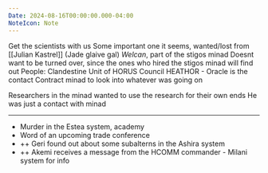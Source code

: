 ```yaml
---
Date: 2024-08-16T00:00:00.000-04:00
NoteIcon: Note
---
```

Get the scientists with us
Some important one it seems, wanted/lost from [[Julian Kastrel]] (Jade glaive gal)
*Welcan*, part of the stigos minad
Doesnt want to be turned over, since the ones who hired the stigos minad will find out
People: Clandestine Unit of HORUS Council
HEATHOR - Oracle is the contact
Contract minad to look into whatever was going on

Researchers in the minad wanted to use the research for their own ends
He was just a contact with minad


---

- Murder in the Estea system, academy
- Word of an upcoming trade conference
- ++ Geri found out about some subalterns in the Ashira system
- ++ Akemi receives a message from the HCOMM commander - Milani system for info